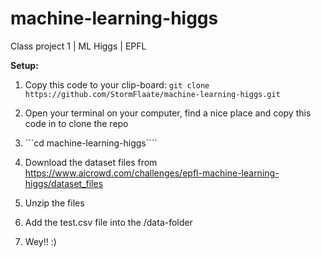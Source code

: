 # machine-learning-higgs
Class project 1 | ML Higgs | EPFL


**Setup:**
1. Copy this code to your clip-board: ```git clone https://github.com/StormFlaate/machine-learning-higgs.git```
2. Open your terminal on your computer, find a nice place and copy this code in to clone the repo
3. ```cd machine-learning-higgs````

4. Download the dataset files from https://www.aicrowd.com/challenges/epfl-machine-learning-higgs/dataset_files
5. Unzip the files
6. Add the test.csv file into the /data-folder
7. Wey!! :)
